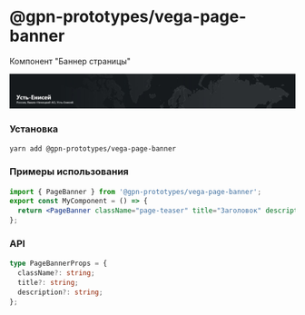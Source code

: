 # @gpn-prototypes/vega-page-banner

Компонент "Баннер страницы"

<img src="docs/page-banner.jpg" />

### Установка

```
yarn add @gpn-prototypes/vega-page-banner
```

### Примеры использования

```jsx
import { PageBanner } from '@gpn-prototypes/vega-page-banner';
export const MyComponent = () => {
  return <PageBanner className="page-teaser" title="Заголовок" description="Описание" />;
};
```

### API

```ts
type PageBannerProps = {
  className?: string;
  title?: string;
  description?: string;
};
```
